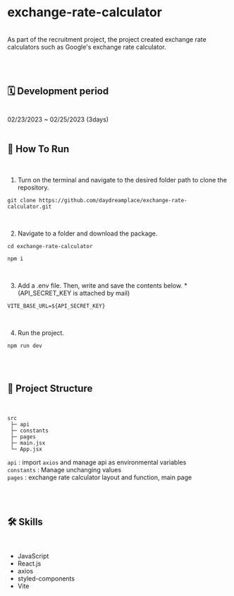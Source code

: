 # exchange-rate-calculator
<br/>
As part of the recruitment project, the project created exchange rate calculators such as Google's exchange rate calculator.

<br/><br/>

## 🗓 Development period

<br />
02/23/2023 ~ 02/25/2023 (3days)

<br />
<br/>

## 🚧 How To Run

<br />

1.  Turn on the terminal and navigate to the desired folder path to clone the repository.

```
git clone https://github.com/daydreamplace/exchange-rate-calculator.git
```

<br />

2.  Navigate to a folder and download the package.
```
cd exchange-rate-calculator
```

```
npm i
```

<br />

3.  Add a .env file. Then, write and save the contents below. * (API_SECRET_KEY is attached by mail)
```
VITE_BASE_URL=${API_SECRET_KEY}
```
<br />

4.  Run the project.

```
npm run dev
```

<br />
<br />

## 🌲 Project Structure
<br />

```
src
 ├─ api
 ├─ constants
 ├─ pages
 ├─ main.jsx
 └─ App.jsx
```

`api` : import `axios` and manage api as environmental variables
 <br />
`constants` : Manage unchanging values
<br />
`pages` : exchange rate calculator layout and function, main page
<br />

<br /><br />

## 🛠 Skills

<br />

- JavaScript
- React.js
- axios
- styled-components
- Vite


<br /><br />
